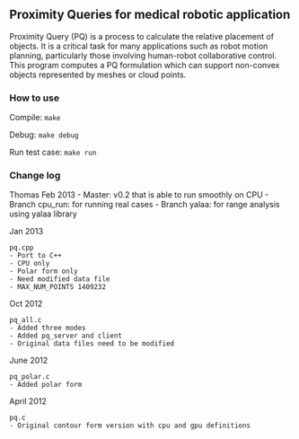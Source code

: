 ## Proximity Queries for medical robotic application 
Proximity Query (PQ) is a process to calculate the relative placement of objects. 
It is a critical task for many applications such as robot motion planning, particularly those involving human-robot collaborative control. 
This program computes a PQ formulation which can support non-convex objects represented by meshes or cloud points. 

### How to use

Compile:
`make`

Debug:
`make debug`

Run test case:
`make run`

### Change log

Thomas Feb 2013
	- Master: v0.2 that is able to run smoothly on CPU
	- Branch cpu_run: for running real cases
	- Branch yalaa: for range analysis using yalaa library

Jan 2013

	pq.cpp
	- Port to C++
	- CPU only
	- Polar form only
	- Need modified data file
	- MAX_NUM_POINTS 1409232

Oct 2012 

	pq_all.c
	- Added three modes
	- Added pq_server and client
	- Original data files need to be modified

June 2012

	pq_polar.c
	- Added polar form
	
April 2012

	pq.c
	- Original contour form version with cpu and gpu definitions

